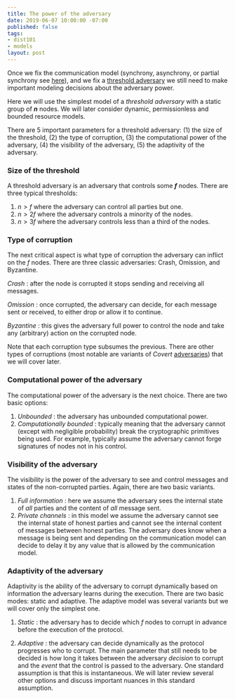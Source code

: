 ```yaml
---
title: The power of the adversary
date: 2019-06-07 10:00:00 -07:00
published: false
tags:
- dist101
- models
layout: post
---
```


Once we fix the communication model (synchrony, asynchrony, or partial synchrony see [here](https://ittaiab.github.io/2019-05-31-2019-5-31-models/)), and we fix a [threshold adversary]() we still need to make important modeling decisions about the adversary power.

Here we will use the simplest model of a _threshold adversary_ with a static group of **_n_** nodes. We will later consider dynamic, permissionless and bounded resource models.

There are 5 important parameters for a threshold adversary: (1) the size of the threshold, (2) the type of corruption, (3) the computational power of the adversary, (4) the visibility of the adversary, (5) the adaptivity of the adversary.


### Size of the threshold
A threshold adversary is an adversary that controls some **_f_** nodes. There are three typical thresholds:
1. $n>f$ where the adversary can control all parties but one. 
2. $n>2f$ where the adversary controls a minority of the nodes.
3. $n>3f$ where the adversary controls less than a third of the nodes.

### Type of corruption
The next critical aspect is what type of corruption the adversary can inflict on the $f$ nodes. There are three classic adversaries: Crash, Omission, and Byzantine.

_Crash_ : after the node is corrupted it stops sending and receiving all messages.

_Omission_ : once corrupted, the adversary can decide, for each message sent or received, to either drop or allow it to continue.

_Byzantine_ : this gives the adversary full power to control the node and take any (arbitrary) action on the corrupted node.

Note that each corruption type subsumes the previous.
There are other types of corruptions (most notable are variants of _Covert_ [adversaries](https://eprint.iacr.org/2007/060.pdf)) that we will cover later.


### Computational power of the adversary
The computational power of the adversary is the next choice. There are two basic options:
1. _Unbounded_ : the adversary has  unbounded computational power.
2. _Computationally bounded_ : typically meaning that the adversary cannot (except with negligible probability) break the cryptographic primitives being used. For example, typically assume the adversary cannot forge signatures of nodes not in his control. 

### Visibility of the adversary 
The visibility is the power of the adversary to see and control messages and states of the non-corrupted parties. Again, there are two basic variants.

1. _Full information_ : here we assume the adversary sees the internal state of _all_ parties and the content of _all_ message sent.
3. _Private channels_ : in this model we assume the adversary cannot see the internal state of honest parties and cannot see the internal content of messages between honest parties. The adversary does know when a message is being sent and depending on the communication model can decide to delay it by any value that is allowed by the communication model.

### Adaptivity of the adversary 
Adaptivity is the ability of the adversary to corrupt dynamically based on information the adversary learns during the execution. There are two basic modes: static and adaptive. The adaptive model was several variants but we will cover only the simplest one.

1. _Static_ : the adversary has to decide which _f_ nodes to corrupt in advance before the execution of the protocol.

2. _Adaptive_ : the adversary can decide dynamically as the protocol progresses who to corrupt. The main parameter that still needs to be decided is how long it takes between the adversary _decision_ to corrupt and the _event_ that the control is passed to the adversary. One standard assumption is that this is instantaneous. We will later review several other options and discuss important nuances in this standard assumption.
